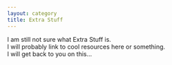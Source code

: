 ```yaml
---
layout: category
title: Extra Stuff
---
```


I am still not sure what Extra Stuff is. <br/> I will probably link to cool resources here or something. <br/> I will get back to you on this...

